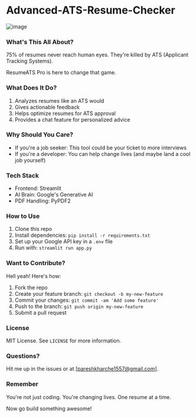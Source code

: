# Advanced-ATS-Resume-Checker


![image](https://github.com/user-attachments/assets/f915239c-efa0-40dd-967d-d72fc0506ca0)

### What's This All About?

75% of resumes never reach human eyes. They're killed by ATS (Applicant Tracking Systems).

ResumeATS Pro is here to change that game.

### What Does It Do?

1. Analyzes resumes like an ATS would
2. Gives actionable feedback
3. Helps optimize resumes for ATS approval
4. Provides a chat feature for personalized advice

### Why Should You Care?

- If you're a job seeker: This tool could be your ticket to more interviews
- If you're a developer: You can help change lives (and maybe land a cool job yourself)

### Tech Stack

- Frontend: Streamlit
- AI Brain: Google's Generative AI
- PDF Handling: PyPDF2

### How to Use

1. Clone this repo
2. Install dependencies: `pip install -r requirements.txt`
3. Set up your Google API key in a `.env` file
4. Run with: `streamlit run app.py`

### Want to Contribute?

Hell yeah! Here's how:

1. Fork the repo
2. Create your feature branch: `git checkout -b my-new-feature`
3. Commit your changes: `git commit -am 'Add some feature'`
4. Push to the branch: `git push origin my-new-feature`
5. Submit a pull request

### License

MIT License. See `LICENSE` for more information.

### Questions?

Hit me up in the issues or at [pareshkharche1557@gmail.com].

### Remember

You're not just coding. You're changing lives. One resume at a time.

Now go build something awesome! 
